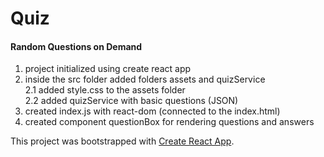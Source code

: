<h1> Quiz </h1>
<h4> Random Questions on Demand </h4>

1. project initialized using create react app
2. inside the src folder added folders assets and quizService <br>
  2.1 added style.css to the assets folder <br>
  2.2 added quizService with basic questions (JSON) <br>
3. created index.js with react-dom (connected to the index.html)
4. created component questionBox for rendering questions and answers 

This project was bootstrapped with [Create React App](https://github.com/facebook/create-react-app).
